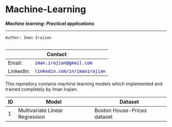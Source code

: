 # Machine-Learning
***Machine learning: Practical applications***

***

```
Author: Iman Irajian
```   

<table style="float:left">
    <thead>
        <tr>
            <th colspan=2>Contact</th>
        </tr>
    </thead>
    <tbody>
        <tr>
            <td>Email:</td>
            <td><a style="text-decoration:none" href="mailto:iman.irajian@gmail.com?subject=Github machine-learning repository"><code style="color:darkblue; background:none;">iman.irajian@gmail.com</code></a></td>
        </tr>
        <tr>
            <td>LinkedIn:</td>
            <td><a style="text-decoration:none" href="https://www.linkedin.com/in/imanirajian/"><code style="color:darkblue; background:none;">linkedin.com/in/imanirajian</code></a></td>
        </tr>        
    </tbody>
</table>

***

This repository contains machine learning models which implemented and trained completely by Iman Irajian.

| ID | Model | Dataset |
| --- | --- | --- |
| 1 | Multivariate Linear Regression |Boston House-Prices dataset |

